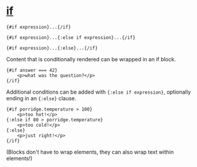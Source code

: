 # [if](https://svelte.dev/docs/logic-blocks#if)
```sveltehtml
{#if expression}...{/if}

{#if expression}...{:else if expression}...{/if}

{#if expression}...{:else}...{/if}
```
Content that is conditionally rendered can be wrapped in an if block.
```sveltehtml
{#if answer === 42}
	<p>what was the question?</p>
{/if}
```
Additional conditions can be added with `{:else if expression}`, optionally ending in an `{:else}` clause.
```sveltehtml
{#if porridge.temperature > 100}
	<p>too hot!</p>
{:else if 80 > porridge.temperature}
	<p>too cold!</p>
{:else}
	<p>just right!</p>
{/if}
```
(Blocks don't have to wrap elements, they can also wrap text within elements!)